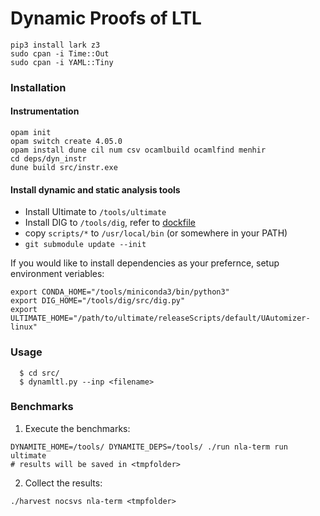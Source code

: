 # Dynamic Proofs of LTL

```
pip3 install lark z3
sudo cpan -i Time::Out
sudo cpan -i YAML::Tiny
```

### Installation

#### Instrumentation

```
opam init
opam switch create 4.05.0
opam install dune cil num csv ocamlbuild ocamlfind menhir
cd deps/dyn_instr
dune build src/instr.exe
```

#### Install dynamic and static analysis tools

 * Install Ultimate to `/tools/ultimate`
 * Install DIG to `/tools/dig`, refer to [dockfile](https://github.com/dynaroars/dig/blob/4ee9b94ed1117db312cb5eeb305c710809e0a7f8/Dockerfile)  
 * copy `scripts/*` to `/usr/local/bin` (or somewhere in your PATH)
 * `git submodule update --init`

If you would like to install dependencies as your prefernce, setup environment veriables:

```
export CONDA_HOME="/tools/miniconda3/bin/python3"
export DIG_HOME="/tools/dig/src/dig.py"
export ULTIMATE_HOME="/path/to/ultimate/releaseScripts/default/UAutomizer-linux"

```

### Usage


```
  $ cd src/
  $ dynamltl.py --inp <filename> 
```

### Benchmarks

1. Execute the benchmarks:
```
DYNAMITE_HOME=/tools/ DYNAMITE_DEPS=/tools/ ./run nla-term run ultimate
# results will be saved in <tmpfolder>
```
2. Collect the results:
```
./harvest nocsvs nla-term <tmpfolder>
```
